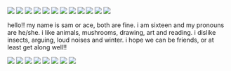 ![](https://files.catbox.moe/51fdfm.webp)
![](https://files.catbox.moe/3jvbkd.webp)
![](https://files.catbox.moe/yl5cam.webp)
![](https://files.catbox.moe/zu80qv.webp)
![](https://files.catbox.moe/bg38ef.webp)
![](https://files.catbox.moe/6ttbpb.webp)
![](https://files.catbox.moe/goaia3.webp)
![](https://files.catbox.moe/zirsx1.webp)
![](https://files.catbox.moe/3w9nei.webp)
![](https://files.catbox.moe/astj89.webp)
![](https://files.catbox.moe/67ud24.webp)
![](https://files.catbox.moe/7tlqsp.webp)

hello!! my name is sam or ace, both are fine. i am sixteen and my pronouns are he/she. i like animals, mushrooms, drawing, art and reading. i dislike insects, arguing, loud noises and winter. i hope we can be friends, or at least get along well!!

![](https://files.catbox.moe/ev3xr4.gif)
![](https://files.catbox.moe/4m5qe4.gif)
![](https://files.catbox.moe/5ptz7h.gif)
![](https://files.catbox.moe/d1hbmv.gif)
![](https://files.catbox.moe/j4pd33.gif)
![](https://files.catbox.moe/tjaxd7.gif)
![](https://files.catbox.moe/0xqpws.gif)
![](https://files.catbox.moe/77z4h1.gif)
